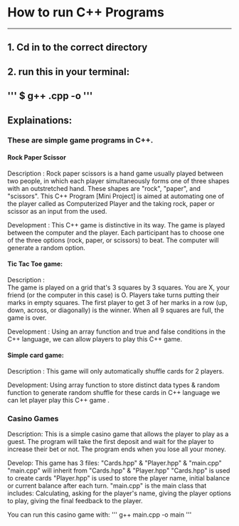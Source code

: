 # How to run C++ Programs
--------------------------------------
## 1. Cd in to the correct directory

## 2. run this in your terminal: 
'''
$ g++ <program-name>.cpp -o <program-name>
'''
--------------------------------------

## Explainations:
### These are simple game programs in C++.
#### Rock Paper Scissor
Description : Rock paper scissors is a hand game usually played between two people, in which each player simultaneously forms one of three shapes with an outstretched hand. These shapes are "rock", "paper", and "scissors". This C++ Program [Mini Project] is aimed at automating one of the player called as Computerized Player and the taking rock, paper or scissor as an input from the used.

Development : This C++ game is distinctive in its way. The game is played between the computer and the player. Each participant has to choose one of the three options (rock, paper, or scissors) to beat. The computer will generate a random option. 

#### Tic Tac Toe game:
Description :     
The game is played on a grid that's 3 squares by 3 squares.
You are X, your friend (or the computer in this case) is O. Players take turns putting their marks in empty squares.
The first player to get 3 of her marks in a row (up, down, across, or diagonally) is the winner.
When all 9 squares are full, the game is over.

Development : Using an array function and true and false conditions in the C++ language, we can allow players to play this C++ game.

#### Simple card game:
Description : This game will only automatically shuffle cards for 2 players.

Development: Using array function to store distinct data types & random function to generate random shuffle for these cards in C++ language we can let player play this C++ game .

### Casino Games
Description: This is a simple casino game that allows the player to play as a guest. The program will take the first deposit and wait for the player to increase their bet or not. The program ends when you lose all your money.

Develop:
This game has 3 files: "Cards.hpp" & "Player.hpp" & "main.cpp"
"main.cpp" will inherit from "Cards.hpp" & "Player.hpp"
"Cards.hpp" is used to create cards
"Player.hpp" is used to store the player name, initial balance or current balance after each turn.
"main.cpp" is the main class that includes: Calculating, asking for the player's name, giving the player options to play, giving the final feedback to the player.

You can run this casino game with:
'''
g++ main.cpp -o main
'''
